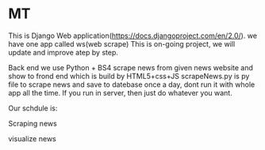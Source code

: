 # MT
This is Django Web application(https://docs.djangoproject.com/en/2.0/). we have one app called ws(web scrape)
This is on-going project, we will update  and improve atep by step.

Back end we use Python + BS4 scrape news from given news website and show to frond end which is build by HTML5+css+JS
scrapeNews.py is py file to scrape news and save to datebase once a day, dont run it with whole app all the time. If you run in server, then just do whatever you want. 

Our schdule is:

Scraping news

visualize news

